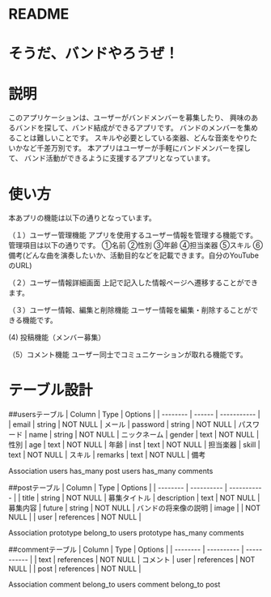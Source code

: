# README

# そうだ、バンドやろうぜ！

# 説明
このアプリケーションは、ユーザーがバンドメンバーを募集したり、
興味のあるバンドを探して、バンド結成ができるアプリです。
バンドのメンバーを集めることは難しいことです。
スキルや必要としている楽器、どんな音楽をやりたいかなど千差万別です。
本アプリはユーザーが手軽にバンドメンバーを探して、
バンド活動ができるように支援するアプリとなっています。


# 使い方
本あプリの機能は以下の通りとなっています。

（１）ユーザー管理機能
 アプリを使用するユーザー情報を管理する機能です。管理項目は以下の通りです。
 ①名前
 ②性別
 ③年齢
 ④担当楽器
 ⑤スキル
 ⑥備考(どんな曲を演奏したいか、活動目的などを記載できます。自分のYouTubeのURL)
 
（２）ユーザー情報詳細画面
 上記で記入した情報ページへ遷移することができます。

（３）ユーザー情報、編集と削除機能
 ユーザー情報を編集・削除することができる機能です。

(4) 投稿機能（メンバー募集）

（5）コメント機能
 ユーザー同士でコミュニケーションが取れる機能です。


# テーブル設計

##usersテーブル
| Column    | Type   | Options     |
| --------  | ------ | ----------- |
| email     | string | NOT NULL    | メール
| password  | string | NOT NULL    | パスワード
| name      | string | NOT NULL    | ニックネーム
| gender    | text   | NOT NULL    | 性別
| age       | text   | NOT NULL    | 年齢
| inst      | text   | NOT NULL    | 担当楽器
| skill     | text   | NOT NULL    | スキル
| remarks   | text   | NOT NULL    | 備考

Association
users has_many post
users has_many comments

##postテーブル
| Column      | Type       | Options     |
| --------    | ---------- | ----------- |
| title       | string     | NOT NULL    | 募集タイトル
| description | text       | NOT NULL    | 募集内容
| future      | string     | NOT NULL    | バンドの将来像の説明
| image       |            | NOT NULL    | 
| user        | references | NOT NULL    |

Association
prototype belong_to users
prototype has_many comments

##commentテーブル
| Column   | Type       | Options     |
| -------- | ---------- | ----------- |
| text     | references | NOT NULL    | コメント
| user     | references | NOT NULL    |
| post     | references | NOT NULL    |

Association
comment belong_to users
comment belong_to post